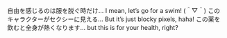自由を感じるのは服を脱ぐ時だけ… I mean, let’s go for a swim! (＾▽＾)
このキャラクターがセクシーに見える... But it’s just blocky pixels, haha!
この薬を飲むと全身が熱くなります... but this is for your health, right?